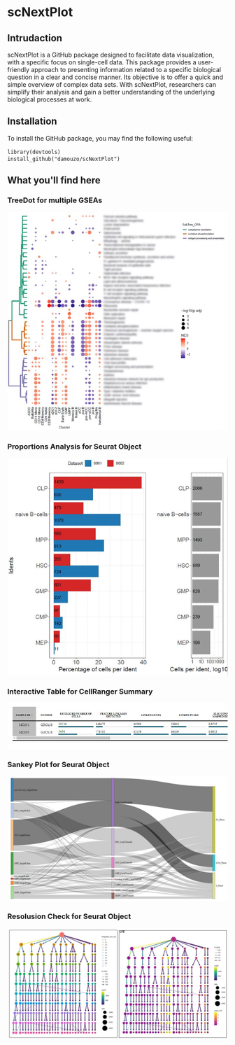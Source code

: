 # scNextPlot

## Intrudaction

scNextPlot is a GitHub package designed to facilitate data visualization, with a specific focus on single-cell data. This package provides a user-friendly approach to presenting information related to a specific biological question in a clear and concise manner. Its objective is to offer a quick and simple overview of complex data sets. With scNextPlot, researchers can simplify their analysis and gain a better understanding of the underlying biological processes at work.

## Installation

To install the GitHub package, you may find the following useful:

    library(devtools)
    install_github("damouzo/scNextPlot")


## What you'll find here
### TreeDot for multiple GSEAs
![My Image](plots/TreeDot2.JPG)

### Proportions Analysis for Seurat Object 
![My Image](plots/Proportions.JPG)

### Interactive Table for CellRanger Summary
![My Image](plots/SummaryCellRanger.JPG)

### Sankey Plot for Seurat Object
![My Image](plots/Sankey.JPG)

### Resolusion Check for Seurat Object
![My Image](plots/allres2.JPG)


